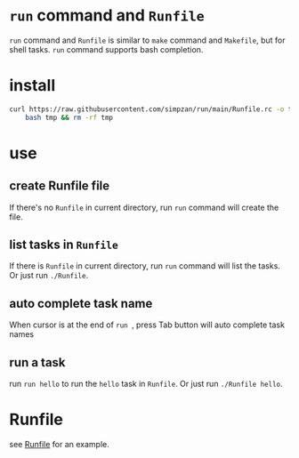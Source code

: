 `run` command and `Runfile`
====

`run` command and `Runfile` is similar to `make` command and `Makefile`, but for shell tasks.
`run` command supports bash completion.

# install
```bash
curl https://raw.githubusercontent.com/simpzan/run/main/Runfile.rc -o tmp && \
    bash tmp && rm -rf tmp
```

# use
## create Runfile file
If there's no `Runfile` in current directory, run `run` command will create the file.

## list tasks in `Runfile`
If there is `Runfile` in current directory, run `run` command will list the tasks.
Or just run `./Runfile`.

## auto complete task name
When cursor is at the end of `run `, press Tab button will auto complete task names

## run a task
run `run hello` to run the `hello` task in `Runfile`.
Or just run `./Runfile hello`.

# Runfile
see [Runfile](Runfile) for an example.
